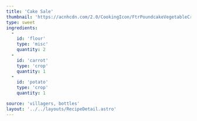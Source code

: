 ```yaml
---
title: 'Cake Sale'
thumbnail: 'https://acnhcdn.com/2.0/CookingIcon/FtrPoundcakeVegetableCropped.png'
type: sweet
ingredients:
  -
    id: 'flour'
    type: 'misc'
    quantity: 2
  -
    id: 'carrot'
    type: 'crop'
    quantity: 1
  -
    id: 'potato'
    type: 'crop'
    quantity: 1

source: 'villagers, bottles'
layout: '../../layouts/RecipeDetail.astro'
---
```

